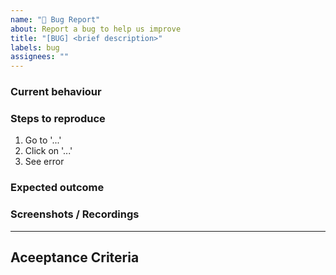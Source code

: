 ```yaml
---
name: "🐞 Bug Report"
about: Report a bug to help us improve
title: "[BUG] <brief description>"
labels: bug
assignees: ""
---
```


### Current behaviour

<!-- Describe what is happening -->

### Steps to reproduce

1. Go to '...'
2. Click on '...'
3. See error

### Expected outcome

<!-- Describe what you expected to happen -->

### Screenshots / Recordings

<!-- If applicable, add screenshots or recordings to help explain your problem -->

---

## Aceeptance Criteria

<!-- Any specific requirements to be fullfilled to fix the issue , leave empty if not needed >
